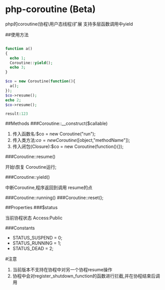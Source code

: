 # php-coroutine (Beta)
php的coroutine(协程\用户态线程)扩展 支持多层函数调用中yield



##使用方法
```php

function a()
{
  echo 1;
  Coroutine::yield();
  echo 3;
}

$co = new Coroutine(function(){
  a();
});
$co->resume();
echo 2;
$co->resume();

result:123
```
##Methods
###Coroutine::__construct($callable)

1. 传入函数名:$co = new Coroutine("run");
2. 传入类方法:$co = new Coroutine([$object,"methodName"]);
3. 传入闭包(Closure):$co = new Coroutine(function(){});

###Coroutine::resume()

开始\恢复 Coroutine运行;

###Coroutine::yield()

中断Coroutine,程序返回到调用 resume的点

###Coroutine::running()
###Coroutine::reset();

##Properties
###$status

当前协程状态
Access:Public

###Constants
* STATUS_SUSPEND = 0;
* STATUS_RUNNING = 1;
* STATUS_DEAD = 2;

#注意
1. 当前版本不支持在协程中对另一个协程resume操作
2. 协程中会对register_shutdown_function的函数进行拦截,并在协程结束后调用
